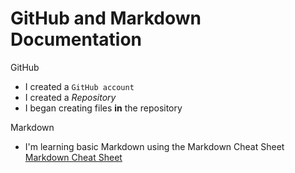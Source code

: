 # GitHub and Markdown Documentation

GitHub
- I created a `GitHub account`
- I created a *Repository*
- I began creating files **in** the repository

Markdown
- I'm learning basic Markdown using the Markdown Cheat Sheet
[Markdown Cheat Sheet](https://www.markdownguide.org/cheat-sheet/)

